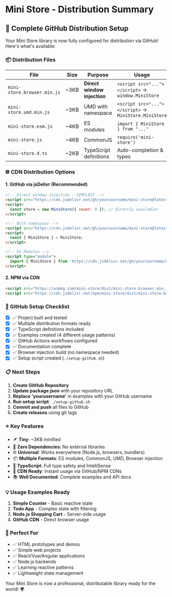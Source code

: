 # Mini Store - Distribution Summary

## 🎉 Complete GitHub Distribution Setup

Your Mini Store library is now fully configured for distribution via GitHub! Here's what's available:

### 📦 Distribution Files

| File | Size | Purpose | Usage |
|------|------|---------|-------|
| `mini-store.browser.min.js` | ~3KB | **Direct window injection** | `<script src="..."></script>` → `window.MiniStore` |
| `mini-store.umd.min.js` | ~3KB | UMD with namespace | `<script src="..."></script>` → `MiniStore.MiniStore` |
| `mini-store.esm.js` | ~4KB | ES modules | `import { MiniStore } from "..."` |
| `mini-store.js` | ~4KB | CommonJS | `require('mini-store')` |
| `mini-store.d.ts` | ~2KB | TypeScript definitions | Auto-completion & types |

### 🌐 CDN Distribution Options

#### 1. GitHub via jsDelivr (Recommended)
```html
<!-- Direct window injection - SIMPLEST -->
<script src="https://cdn.jsdelivr.net/gh/yourusername/mini-store@latest/dist/mini-store.browser.min.js"></script>
<script>
  const store = new MiniStore({ count: 0 }); // Directly available!
</script>

<!-- With namespace -->
<script src="https://cdn.jsdelivr.net/gh/yourusername/mini-store@latest/dist/mini-store.umd.min.js"></script>
<script>
  const { MiniStore } = MiniStore;
</script>

<!-- ES Modules -->
<script type="module">
  import { MiniStore } from 'https://cdn.jsdelivr.net/gh/yourusername/mini-store@latest/dist/mini-store.esm.js';
</script>
```

#### 2. NPM via CDN
```html
<script src="https://unpkg.com/mini-store/dist/mini-store.browser.min.js"></script>
<script src="https://cdn.jsdelivr.net/npm/mini-store/dist/mini-store.browser.min.js"></script>
```

### 🚀 GitHub Setup Checklist

- [x] ✅ Project built and tested
- [x] ✅ Multiple distribution formats ready
- [x] ✅ TypeScript definitions included
- [x] ✅ Examples created (4 different usage patterns)
- [x] ✅ GitHub Actions workflows configured
- [x] ✅ Documentation complete
- [x] ✅ Browser injection build (no namespace needed)
- [x] ✅ Setup script created (`./setup-github.sh`)

### 📋 Next Steps

1. **Create GitHub Repository**
2. **Update package.json** with your repository URL
3. **Replace 'yourusername'** in examples with your GitHub username
4. **Run setup script**: `./setup-github.sh`
5. **Commit and push** all files to GitHub
6. **Create releases** using git tags

### ⭐ Key Features

- 🪶 **Tiny**: ~3KB minified
- 🚀 **Zero Dependencies**: No external libraries
- 🌐 **Universal**: Works everywhere (Node.js, browsers, bundlers)
- 📦 **Multiple Formats**: ES modules, CommonJS, UMD, Browser injection
- 🎯 **TypeScript**: Full type safety and IntelliSense
- 🔧 **CDN Ready**: Instant usage via GitHub/NPM CDNs
- 📚 **Well Documented**: Complete examples and API docs

### 💡 Usage Examples Ready

1. **Simple Counter** - Basic reactive state
2. **Todo App** - Complex state with filtering
3. **Node.js Shopping Cart** - Server-side usage
4. **GitHub CDN** - Direct browser usage

### 🎯 Perfect For

- ✅ HTML prototypes and demos
- ✅ Simple web projects
- ✅ React/Vue/Angular applications
- ✅ Node.js backends
- ✅ Learning reactive patterns
- ✅ Lightweight state management

Your Mini Store is now a professional, distributable library ready for the world! 🌍
